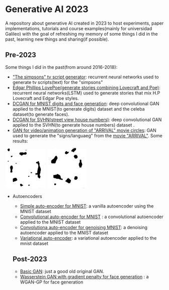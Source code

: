 # Generative AI 2023

A repository about generative AI created in 2023 to host experiments, paper implementations, tutorials and course examples(mainly for universidad Galileo) with the goal of refreshing my memory of some things I did in the past, learning new  things and sharing(if possible). 


## Pre-2023
Some things I did in the past(from around 2016-2018):

* ["The simpsons"  tv script generator](https://github.com/llealgt/The_simpsons_scripts_writer/blob/master/dlnd_tv_script_generation.ipynb): recurrent neural networks used to generate tv scripts(text) for the "simpsons"
* [Edgar Phillips LovePoe(generate stories combining Lovecraft and Poe)](https://github.com/llealgt/edgar_philip_love_poe): recurrent neural networks(LSTM) used to generate stories that mix H.P Lovecraft and Edgar Poe styles.
* [DCGAN for MNIST digits and face generation](https://github.com/llealgt/dcgan_face_generation/blob/master/dlnd_face_generation.ipynb): deep convolutional GAN applied to the MNIST(to generate digits) dataset and the celeba dataset(to generate faces).
* [DCGAN for SVHN(street view house numbers)](https://github.com/llealgt/DCGAN_SVHN): deep convolutional GAN applied to the SVHN(to generate house numbers) dataset .
* [GAN for video/animation generation of "ARRIVAL" movie circles](https://github.com/llealgt/MNIST_GAN/blob/master/Video%20Generation%20GAN.ipynb): GAN used to generate the "signs/languaeg" from the [movie "ARRIVAL"](https://youtu.be/tFMo3UJ4B4g?t=95). Some results:

![](https://github.com/llealgt/MNIST_GAN/blob/master/animation.gif)
![](https://github.com/llealgt/MNIST_GAN/blob/master/animation1503556347.gif)
* Autoencoders
	* [Simple auto-encoder for MNIST](https://github.com/llealgt/Autoencoders/blob/master/Simple_Autoencoder.ipynb): a vanilla autoencoder using the MNIST dataset
	* [Convolutional auto-encoder for MNIST](https://github.com/llealgt/Autoencoders/blob/master/Convolutional_Autoencoder.ipynb) : a convolutional autoencoder applied to the MNIST dataset
	* [Convolutiona auto-encoder for genoising MNIST](https://github.com/llealgt/Autoencoders/blob/master/Convolutional%20Autoencoder%20For%20Denoising.ipynb): a denoising autoencoder applied to the MNIST dataset
	* [Variational auto-encoder](https://github.com/llealgt/Autoencoders/blob/master/Varational%20Autoencoder.ipynb):  a variational autoencoder applied to the mnist dataset

	## Post-2023

	* [Basic GAN](https://github.com/llealgt/generative_AI_2023/blob/main/basic_GAN.ipynb): just a good old original GAN.
	* [Wasserstein GAN with gradient penalty for face generation](https://github.com/llealgt/generative_AI_2023/blob/main/AdvancedGAN(WGAN-GP).ipynb) : a WGAN-GP for face generation